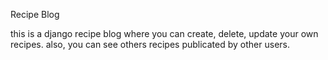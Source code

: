 Recipe Blog

this is a django recipe blog where you can create, delete, update your own recipes.
also, you can see others recipes publicated by other users.

